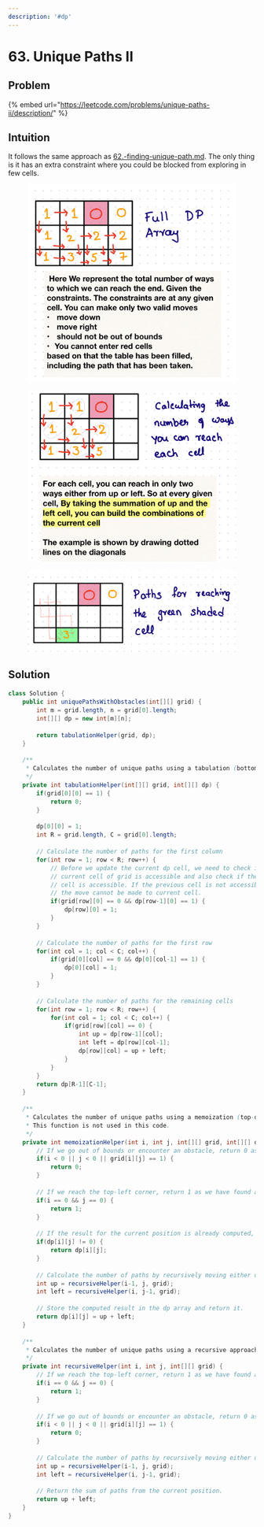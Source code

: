 ```yaml
---
description: '#dp'
---
```


# 63. Unique Paths II



## Problem

{% embed url="https://leetcode.com/problems/unique-paths-ii/description/" %}

## Intuition

It follows the same approach as [62.-finding-unique-path.md](62.-finding-unique-path.md "mention"). The only thing is it has an extra constraint where you could be blocked from exploring in few cells.

<figure><img src="../../.gitbook/assets/image (2).png" alt=""><figcaption></figcaption></figure>

<figure><img src="../../.gitbook/assets/image (6).png" alt=""><figcaption></figcaption></figure>

<figure><img src="../../.gitbook/assets/image (7).png" alt=""><figcaption></figcaption></figure>

## Solution

```java
class Solution {
    public int uniquePathsWithObstacles(int[][] grid) {
        int m = grid.length, n = grid[0].length;
        int[][] dp = new int[m][n];

        return tabulationHelper(grid, dp);
    }

    /**
     * Calculates the number of unique paths using a tabulation (bottom-up) approach.
     */
    private int tabulationHelper(int[][] grid, int[][] dp) {
        if(grid[0][0] == 1) {
            return 0;
        }

        dp[0][0] = 1;
        int R = grid.length, C = grid[0].length;

        // Calculate the number of paths for the first column
        for(int row = 1; row < R; row++) {
            // Before we update the current dp cell, we need to check if the 
            // current cell of grid is accessible and also check if the previous 
            // cell is accessible. If the previous cell is not accessible then
            // the move cannot be made to current cell.
            if(grid[row][0] == 0 && dp[row-1][0] == 1) {
                dp[row][0] = 1;
            }
        }

        // Calculate the number of paths for the first row
        for(int col = 1; col < C; col++) {
            if(grid[0][col] == 0 && dp[0][col-1] == 1) {
                dp[0][col] = 1;
            }
        }

        // Calculate the number of paths for the remaining cells
        for(int row = 1; row < R; row++) {
            for(int col = 1; col < C; col++) {
                if(grid[row][col] == 0) {
                    int up = dp[row-1][col];
                    int left = dp[row][col-1];
                    dp[row][col] = up + left;
                }
            }
        }
        return dp[R-1][C-1];
    }

    /**
     * Calculates the number of unique paths using a memoization (top-down) approach.
     * This function is not used in this code.
     */
    private int memoizationHelper(int i, int j, int[][] grid, int[][] dp) {
        // If we go out of bounds or encounter an obstacle, return 0 as there are no paths.
        if(i < 0 || j < 0 || grid[i][j] == 1) {
            return 0;
        }

        // If we reach the top-left corner, return 1 as we have found a unique path.
        if(i == 0 && j == 0) {
            return 1;
        }

        // If the result for the current position is already computed, return it.
        if(dp[i][j] != 0) {
            return dp[i][j];
        }

        // Calculate the number of paths by recursively moving either up or left.
        int up = recursiveHelper(i-1, j, grid);
        int left = recursiveHelper(i, j-1, grid);

        // Store the computed result in the dp array and return it.
        return dp[i][j] = up + left;
    }

    /**
     * Calculates the number of unique paths using a recursive approach.
     */
    private int recursiveHelper(int i, int j, int[][] grid) {
        // If we reach the top-left corner, return 1 as we have found a unique path.
        if(i == 0 && j == 0) {
            return 1;
        }

        // If we go out of bounds or encounter an obstacle, return 0 as there are no paths.
        if(i < 0 || j < 0 || grid[i][j] == 1) {
            return 0;
        }

        // Calculate the number of paths by recursively moving either up or left.
        int up = recursiveHelper(i-1, j, grid);
        int left = recursiveHelper(i, j-1, grid);

        // Return the sum of paths from the current position.
        return up + left;
    }
}

```
